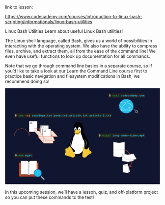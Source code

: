 link to lesson:

https://www.codecademy.com/courses/introduction-to-linux-bash-scripting/informationals/linux-bash-utilities


Linux Bash Utilities
Learn about useful Linux Bash utilities!

The Linux shell language, called Bash, gives us a world of possibilities in interacting with the operating system. We also have the ability to compress files, archive, and extract them, all from the ease of the command line! We even have useful functions to look up documentation for all commands.

Note that we go through command line basics in a separate course, so if you’d like to take a look at our Learn the Command Line course first to practice basic navigation and filesystem modifications in Bash, we recommend doing so!

![](./tux-terminal-commands-surrounded-dark.svg)


In this upcoming session, we’ll have a lesson, quiz, and off-platform project so you can put these commands to the test!


